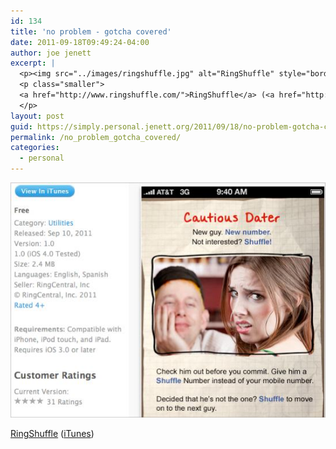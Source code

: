 ```yaml
---
id: 134
title: 'no problem - gotcha covered'
date: 2011-09-18T09:49:24-04:00
author: joe jenett
excerpt: |
  <p><img src="../images/ringshuffle.jpg" alt="RingShuffle" style="border:none;" /></p>
  <p class="smaller">
  <a href="http://www.ringshuffle.com/">RingShuffle</a> (<a href="http://itunes.apple.com/us/app/ringshuffle/id458055752">iTunes</a>)
  </p>
layout: post
guid: https://simply.personal.jenett.org/2011/09/18/no-problem-gotcha-covered/
permalink: /no_problem_gotcha_covered/
categories:
  - personal
---
```

<img src="../images/ringshuffle.jpg" alt="RingShuffle" style="border:none;" />

<p class="smaller">
  <a href="http://www.ringshuffle.com/">RingShuffle</a> (<a href="http://itunes.apple.com/us/app/ringshuffle/id458055752">iTunes</a>)
</p>